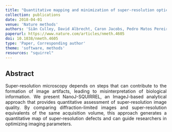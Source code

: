 ```yaml
---
title: "Quantitative mapping and minimization of super-resolution optical imaging artifacts"
collection: publications
date: 2018-04-01
venue: 'Nature methods'
authors: 'Siân Culley, David Albrecht, Caron Jacobs, Pedro Matos Pereira, Christophe Leterrier, Jason Mercer, Ricardo Henriques'
paperurl: https://www.nature.com/articles/nmeth.4605
doi: 10.1038/nmeth.4605
type: 'Paper, Corresponding author'
theme: 'software, methods'
resources: "squirrel"
---
```


<h2> Abstract </h2>
<p align= "justify">
Super-resolution microscopy depends on steps that can contribute to the formation of image artifacts, leading to misinterpretation of biological information. We present NanoJ-SQUIRREL, an ImageJ-based analytical approach that provides quantitative assessment of super-resolution image quality. By comparing diffraction-limited images and super-resolution equivalents of the same acquisition volume, this approach generates a quantitative map of super-resolution defects and can guide researchers in optimizing imaging parameters.
